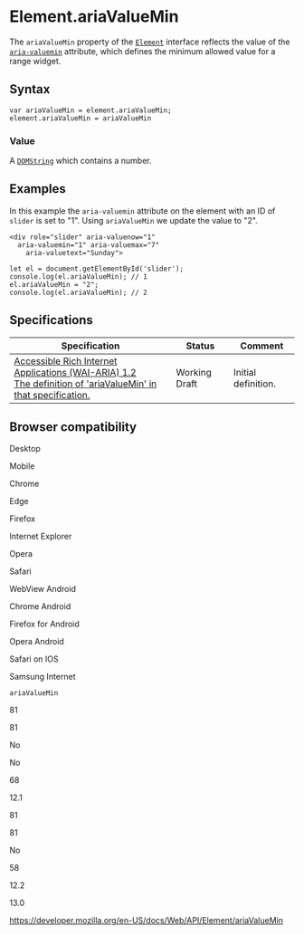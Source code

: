 Element.ariaValueMin
====================

The `ariaValueMin` property of the [`Element`](../element) interface reflects the value of the [`aria-valuemin`](https://developer.mozilla.org/en-US/docs/Web/Accessibility/ARIA/ARIA_Techniques/Using_the_aria-valuemin_attribute) attribute, which defines the minimum allowed value for a range widget.

Syntax
------

    var ariaValueMin = element.ariaValueMin;
    element.ariaValueMin = ariaValueMin

### Value

A [`DOMString`](../domstring) which contains a number.

Examples
--------

In this example the `aria-valuemin` attribute on the element with an ID of `slider` is set to "1". Using `ariaValueMin` we update the value to "2".

    <div role="slider" aria-valuenow="1"
      aria-valuemin="1" aria-valuemax="7"
        aria-valuetext="Sunday">

    let el = document.getElementById('slider');
    console.log(el.ariaValueMin); // 1
    el.ariaValueMin = "2";
    console.log(el.ariaValueMin); // 2

Specifications
--------------

<table><thead><tr class="header"><th>Specification</th><th>Status</th><th>Comment</th></tr></thead><tbody><tr class="odd"><td><a href="https://www.w3.org/TR/wai-aria-1.2/#dom-ariamixin-ariavaluemin">Accessible Rich Internet Applications (WAI-ARIA) 1.2<br />
<span class="small">The definition of 'ariaValueMin' in that specification.</span></a></td><td><span class="spec-wd">Working Draft</span></td><td>Initial definition.</td></tr></tbody></table>

Browser compatibility
---------------------

Desktop

Mobile

Chrome

Edge

Firefox

Internet Explorer

Opera

Safari

WebView Android

Chrome Android

Firefox for Android

Opera Android

Safari on IOS

Samsung Internet

`ariaValueMin`

81

81

No

No

68

12.1

81

81

No

58

12.2

13.0

<a href="https://developer.mozilla.org/en-US/docs/Web/API/Element/ariaValueMin" class="_attribution-link">https://developer.mozilla.org/en-US/docs/Web/API/Element/ariaValueMin</a>
